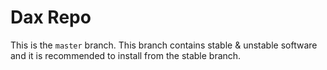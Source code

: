 # Dax Repo

This is the `master` branch. This branch contains stable & unstable software and it is recommended to install from the stable branch.